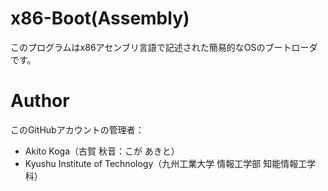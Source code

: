 # x86-Boot(Assembly)

このプログラムはx86アセンブリ言語で記述された簡易的なOSのブートローダです。

# Author
このGitHubアカウントの管理者：
* Akito Koga（古賀 秋音：こが あきと）
* Kyushu Institute of Technology（九州工業大学 情報工学部 知能情報工学科）
